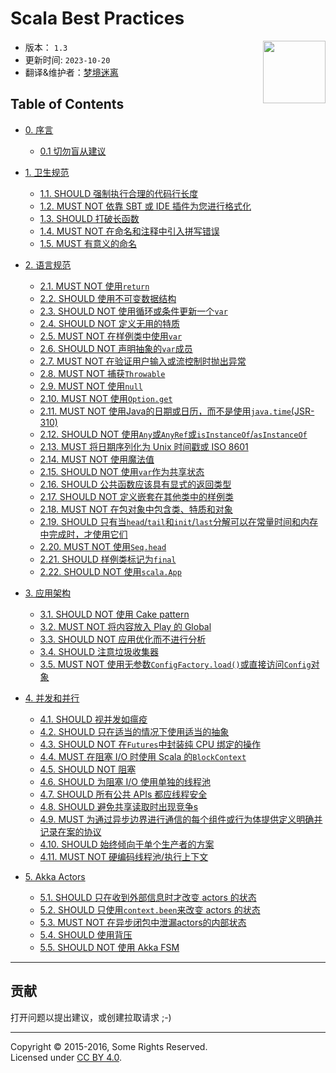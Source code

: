 # Scala Best Practices

<img src="./assets/scala-logo-256.png"  align="right" width="100" height="100" />

- 版本： `1.3` 
- 更新时间: `2023-10-20`
- 翻译&维护者：[梦境迷离](https://github.com/bitlap/scala-best-practices)

## Table of Contents

- [0. 序言](sections/0-preface.md)
  - [0.1 切勿盲从建议](sections/0-preface.md#01-must-not-follow-advice-blindly)

- [1. 卫生规范](sections/1-hygienic-rules.md)
  - [1.1. SHOULD 强制执行合理的代码行长度](sections/1-hygienic-rules.md#11-should-enforce-a-reasonable-line-length)
  - [1.2. MUST NOT 依靠 SBT 或 IDE 插件为您进行格式化](sections/1-hygienic-rules.md#12-must-not-rely-on-a-sbt-or-ide-plugin-to-do-the-formatting-for-you)
  - [1.3. SHOULD 打破长函数](sections/1-hygienic-rules.md#13-should-break-long-functions)
  - [1.4. MUST NOT 在命名和注释中引入拼写错误](sections/1-hygienic-rules.md#14-must-not-introduce-spelling-errors-in-names-and-comments)
  - [1.5. MUST 有意义的命名](sections/1-hygienic-rules.md#15-names-must-be-meaningful)

- [2. 语言规范](sections/2-language-rules.md)
  - [2.1. MUST NOT 使用`return`](sections/2-language-rules.md#21-must-not-use-return)
  - [2.2. SHOULD 使用不可变数据结构](sections/2-language-rules.md#22-should-use-immutable-data-structures)
  - [2.3. SHOULD NOT 使用循环或条件更新一个`var`](sections/2-language-rules.md#23-should-not-update-a-var-using-loops-or-conditions)
  - [2.4. SHOULD NOT 定义无用的特质](sections/2-language-rules.md#24-should-not-define-useless-traits)
  - [2.5. MUST NOT 在样例类中使用`var`](sections/2-language-rules.md#25-must-not-use-var-inside-a-case-class)
  - [2.6. SHOULD NOT 声明抽象的`var`成员](sections/2-language-rules.md#26-should-not-declare-abstract-var-members)
  - [2.7. MUST NOT 在验证用户输入或流控制时抛出异常](sections/2-language-rules.md#27-must-not-throw-exceptions-for-validations-of-user-input-or-flow-control)
  - [2.8. MUST NOT 捕获`Throwable`](sections/2-language-rules.md#28-must-not-catch-throwable-when-catching-exceptions)
  - [2.9. MUST NOT 使用`null`](sections/2-language-rules.md#29-must-not-use-null)
  - [2.10. MUST NOT 使用`Option.get`](sections/2-language-rules.md#210-must-not-use-optionget)
  - [2.11. MUST NOT 使用Java的日期或日历，而不是使用`java.time`(JSR-310)](sections/2-language-rules.md#211-must-not-use-javas-date-or-calendar-instead-use-javatime-jsr-310)
  - [2.12. SHOULD NOT 使用`Any`或`AnyRef`或`isInstanceOf`/`asInstanceOf`](sections/2-language-rules.md#212-should-not-use-any-or-anyref-or-isinstanceof--asinstanceof)
  - [2.13. MUST 将日期序列化为 Unix 时间戳或 ISO 8601](sections/2-language-rules.md#213-must-serialize-dates-as-either-unix-timestamp-or-as-iso-8601)
  - [2.14. MUST NOT 使用魔法值](sections/2-language-rules.md#214-must-not-use-magic-values)
  - [2.15. SHOULD NOT 使用`var`作为共享状态](sections/2-language-rules.md#215-should-not-use-var-as-shared-state)
  - [2.16. SHOULD 公共函数应该具有显式的返回类型](sections/2-language-rules.md#216-public-functions-should-have-an-explicit-return-type)
  - [2.17. SHOULD NOT 定义嵌套在其他类中的样例类](sections/2-language-rules.md#217-should-not-define-case-classes-nested-in-other-classes)
  - [2.18. MUST NOT 在包对象中包含类、特质和对象](sections/2-language-rules.md#218-must-not-include-classes-traits-and-objects-inside-package-objects)
  - [2.19. SHOULD 只有当`head`/`tail`和`init`/`last`分解可以在常量时间和内存中完成时，才使用它们](sections/2-language-rules.md#219-should-use-headtail-and-initlast-decomposition-only-if-they-can-be-done-in-constant-time-and-memory)
  - [2.20. MUST NOT 使用`Seq.head`](sections/2-language-rules.md#220-must-not-use-seqhead)
  - [2.21. SHOULD 样例类标记为`final`](sections/2-language-rules.md#221-case-classes-should-be-final)
  - [2.22. SHOULD NOT 使用`scala.App`](sections/2-language-rules.md#222-should-not-use-scalaapp)

- [3. 应用架构](sections/3-architecture.md)
  - [3.1. SHOULD NOT 使用 Cake pattern](sections/3-architecture.md#31-should-not-use-the-cake-pattern)
  - [3.2. MUST NOT 将内容放入 Play 的 Global](sections/3-architecture.md#32-must-not-put-things-in-plays-global)
  - [3.3. SHOULD NOT 应用优化而不进行分析](sections/3-architecture.md#33-should-not-apply-optimizations-without-profiling)
  - [3.4. SHOULD 注意垃圾收集器](sections/3-architecture.md#34-should-be-mindful-of-the-garbage-collector)
  - [3.5. MUST NOT 使用无参数`ConfigFactory.load()`或直接访问`Config`对象](sections/3-architecture.md#35-must-not-use-parameterless-configfactoryload-or-access-a-config-object-directly)

- [4. 并发和并行](sections/4-concurrency-parallelism.md)
  - [4.1. SHOULD 视并发如瘟疫](sections/4-concurrency-parallelism.md#41-should-avoid-concurrency-like-the-plague-it-is)
  - [4.2. SHOULD 只在适当的情况下使用适当的抽象](sections/4-concurrency-parallelism.md#42-should-use-appropriate-abstractions-only-where-suitable---future-actors-rx)
  - [4.3. SHOULD NOT 在`Futures`中封装纯 CPU 绑定的操作](sections/4-concurrency-parallelism.md#43-should-not-wrap-purely-cpu-bound-operations-in-futures)
  - [4.4. MUST 在阻塞 I/O 时使用 Scala 的`BlockContext`](sections/4-concurrency-parallelism.md#44-must-use-scalas-blockcontext-on-blocking-io)
  - [4.5. SHOULD NOT 阻塞](sections/4-concurrency-parallelism.md#45-should-not-block)
  - [4.6. SHOULD 为阻塞 I/O 使用单独的线程池](sections/4-concurrency-parallelism.md#46-should-use-a-separate-thread-pool-for-blocking-io)
  - [4.7. SHOULD 所有公共 APIs 都应线程安全](sections/4-concurrency-parallelism.md#47-all-public-apis-should-be-thread-safe)
  - [4.8. SHOULD 避免共享读取时出现竞争s](sections/4-concurrency-parallelism.md#48-should-avoid-contention-on-shared-reads)
  - [4.9. MUST 为通过异步边界进行通信的每个组件或行为体提供定义明确并记录在案的协议](sections/4-concurrency-parallelism.md#49-must-provide-a-clearly-defined-and-documented-protocol-for-each-component-or-actor-that-communicates-over-async-boundaries)
  - [4.10. SHOULD 始终倾向于单个生产者的方案](sections/4-concurrency-parallelism.md#410-should-always-prefer-single-producer-scenarios)
  - [4.11. MUST NOT 硬编码线程池/执行上下文](sections/4-concurrency-parallelism.md#411-must-not-hardcode-the-thread-pool--execution-context)

- [5. Akka Actors](sections/5-actors.md)
  - [5.1. SHOULD 只在收到外部信息时才改变 actors 的状态](sections/5-actors.md#51-should-evolve-the-state-of-actors-only-in-response-to-messages-received-from-the-outside)
  - [5.2. SHOULD 只使用`context.been`来改变 actors 的状态](sections/5-actors.md#52-should-mutate-state-in-actors-only-with-contextbecome)
  - [5.3. MUST NOT 在异步闭包中泄漏actors的内部状态](sections/5-actors.md#53-must-not-leak-the-internal-state-of-an-actor-in-asynchronous-closures)
  - [5.4. SHOULD 使用背压](sections/5-actors.md#54-should-do-back-pressure)
  - [5.5. SHOULD NOT 使用 Akka FSM](sections/5-actors.md#55-should-not-use-akka-fsm)

---

## 贡献

打开问题以提出建议，或创建拉取请求 ;-)

---

Copyright &copy; 2015-2016, Some Rights Reserved.<br />
Licensed under [CC BY 4.0](https://creativecommons.org/licenses/by/4.0/).
